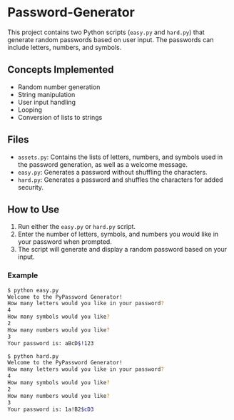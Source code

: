 # Password-Generator

This project contains two Python scripts (`easy.py` and `hard.py`) that generate random passwords based on user input. The passwords can include letters, numbers, and symbols.

## Concepts Implemented
- Random number generation
- String manipulation
- User input handling
- Looping
- Conversion of lists to strings

## Files

- `assets.py`: Contains the lists of letters, numbers, and symbols used in the password generation, as well as a welcome message.
- `easy.py`: Generates a password without shuffling the characters.
- `hard.py`: Generates a password and shuffles the characters for added security.

## How to Use

1. Run either the `easy.py` or `hard.py` script.
2. Enter the number of letters, symbols, and numbers you would like in your password when prompted.
3. The script will generate and display a random password based on your input.

### Example

```sh
$ python easy.py
Welcome to the PyPassword Generator!
How many letters would you like in your password?
4
How many symbols would you like?
2
How many numbers would you like?
3
Your password is: aBcD$!123

$ python hard.py
Welcome to the PyPassword Generator!
How many letters would you like in your password?
4
How many symbols would you like?
2
How many numbers would you like?
3
Your password is: 1a!B2$cD3